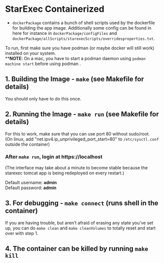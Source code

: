 # StarExec Containerized

- `dockerPackage` contains a
bunch of shell scripts used by the dockerfile for building the app image.
Additionally some config can be found in here for instance in `dockerPackage/configFiles` and `dockerPackage/allScripts/starexecScripts/overridesproperties.txt`.


To run, first make sure you have podman (or maybe docker will still work) installed on your system.<br>
**__NOTE__: On a mac, you have to start a podman daemon using
`podman machine start` before using podman .

## 1. Building the Image - `make` (see Makefile for details)
You should only have to do this once.
## 2. Running the Image - `make run` (see Makefile for details)
For this to work, make sure that you can use port 80 without sudo/root.<br>
(On linux, add "net.ipv4.ip_unprivileged_port_start=80" to `/etc/sysctl.conf` outside the container)


### After `make run`, login at https://localhost
(The interface may take about a minute to become stable because
the starexec tomcat app is being redeployed on every restart.)

Default username: **admin**<br>
Default password: **admin**


## 3. For debugging - `make connect` (runs shell in the container)
If you are having trouble, but aren't afraid of erasing any state you've
set up, you can do `make clean` and `make cleanVolumes` to totally reset
and start over with step 1.

## 4. The container can be killed by running `make kill`
